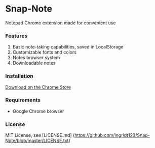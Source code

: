 # Snap-Note

Notepad Chrome extension made for convenient use

### Features

1. Basic note-taking capabilities, saved in LocalStorage
2. Customizable fonts and colors
3. Notes browser system
4. Downloadable notes

### Installation

[Download on the Chrome Store](https://chrome.google.com/webstore/detail/snap-note/bcddlnpbfpldhhgpjkoedhcnjchldcff?authuser=1)

### Requirements

- Google Chrome browser

### License

MIT License, see [LICENSE.md] (https://github.com/ingridt123/Snap-Note/blob/master/LICENSE.txt)